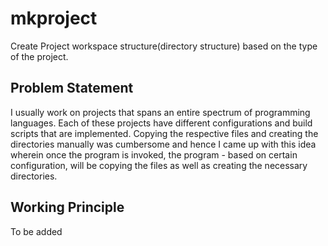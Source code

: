 # mkproject
Create Project workspace structure(directory structure) based on the type of the project.

## Problem Statement
I usually work on projects that spans an entire spectrum of programming languages. Each of these projects have different configurations and build scripts that are implemented. Copying the respective
files and creating the directories manually was cumbersome and hence I came up with this idea wherein once the program is invoked, the program - based on certain configuration, will be copying the
files as well as creating the necessary directories.

## Working Principle
To be added

